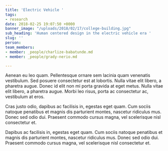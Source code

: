 ```yaml
---
title: 'Electric Vehicle '
tags:
- research
date: 2018-02-25 19:07:50 +0000
banner_image: "/uploads/2018/02/17/college-building.jpg"
sub_heading: 'Human centered design in the electric vehicle era '
slug: ''
person: 
team_members:
- member: _people/charlize-babatunde.md
- member: _people/grady-nerio.md

---
```

Aenean eu leo quam. Pellentesque ornare sem lacinia quam venenatis vestibulum. Sed posuere consectetur est at lobortis. Nulla vitae elit libero, a pharetra augue. Donec id elit non mi porta gravida at eget metus. Nulla vitae elit libero, a pharetra augue. Morbi leo risus, porta ac consectetur ac, vestibulum at eros.

Cras justo odio, dapibus ac facilisis in, egestas eget quam. Cum sociis natoque penatibus et magnis dis parturient montes, nascetur ridiculus mus. Donec sed odio dui. Praesent commodo cursus magna, vel scelerisque nisl consectetur et.

Dapibus ac facilisis in, egestas eget quam. Cum sociis natoque penatibus et magnis dis parturient montes, nascetur ridiculus mus. Donec sed odio dui. Praesent commodo cursus magna, vel scelerisque nisl consectetur et.